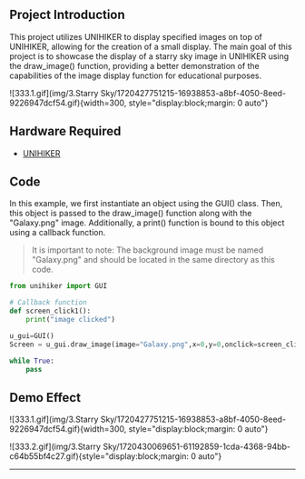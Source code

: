## **Project Introduction**
This project utilizes UNIHIKER to display specified images on top of UNIHIKER, allowing for the creation of a small display. The main goal of this project is to showcase the display of a starry sky image in UNIHIKER using the draw_image() function, providing a better demonstration of the capabilities of the image display function for educational purposes.  

![333.1.gif](img/3.Starry Sky/1720427751215-16938853-a8bf-4050-8eed-9226947dcf54.gif){width=300, style="display:block;margin: 0 auto"}   

## **Hardware Required**

- [UNIHIKER](https://www.dfrobot.com/product-2691.html)  

## **Code**

In this example, we first instantiate an object using the GUI() class. Then, this object is passed to the draw_image() function along with the "Galaxy.png" image. Additionally, a print() function is bound to this object using a callback function. 
> It is important to note: 
> The background image must be named "Galaxy.png" and should be located in the same directory as this code.  

```python
from unihiker import GUI

# Callback function
def screen_click1():
    print("image clicked")

u_gui=GUI()
Screen = u_gui.draw_image(image="Galaxy.png",x=0,y=0,onclick=screen_click1)

while True:
    pass
```  

## **Demo Effect**

![333.1.gif](img/3.Starry Sky/1720427751215-16938853-a8bf-4050-8eed-9226947dcf54.gif){width=300, style="display:block;margin: 0 auto"}  

![333.2.gif](img/3.Starry Sky/1720430069651-61192859-1cda-4368-94bb-c64b55bf4c27.gif){style="display:block;margin: 0 auto"}  

---  



